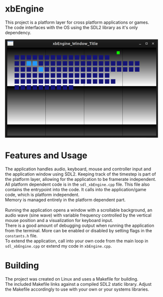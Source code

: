 # xbEngine

This project is a platform layer for cross platform applications or games. <br>
The code interfaces with the OS using the SDL2 library as it's only dependency. <br>

![xbEngine](./xbEngineImg01.png)


# Features and Usage
The application handles audio, keyboard, mouse and controller input and the application window using SDL2. Keeping track of the timestep is part of the platform layer, allowing for the application to be framerate independent. <br>
All platform dependent code is in the `sdl_xbEngine.cpp` file. This file also contains the entrypoint into the code. It calls into the application/game code, which is platform independent. <br>
Memory is managed entirely in the platform dependent part. <br>
<br>
Running the application opens a window with a scrollable background, an audio wave (sine wave) with variable frequency controlled by the vertical mouse position and a visualization for keyboard input. <br>
There is a good amount of debugging output when running the application from the terminal. More can be enabled or disabled by setting flags in the `constants.h` file. <br>
To extend the application, call into your own code from the main loop in `sdl_xbEngine.cpp` or extend my code in `xbEngine.cpp`. <br>


# Building

The project was created on Linux and uses a Makefile for building. <br>
The included Makefile links against a compiled SDL2 static library. Adjust the Makefile accordingly to use with your own or your systems libraries. <br>
